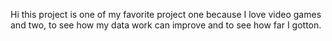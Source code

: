 Hi this project is one of my favorite project one because I love video games and two, to see how my data work can improve and to see how far I gotton.  
